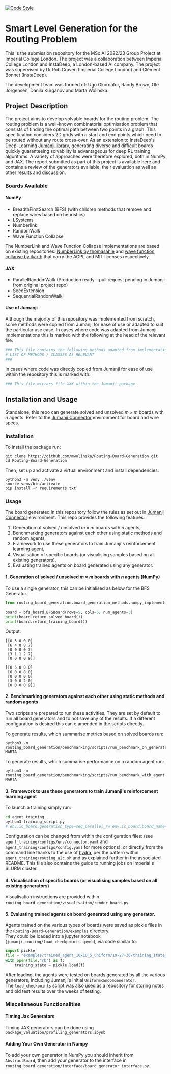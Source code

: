 <!-- [![Python Versions](https://img.shields.io/pypi/pyversions/jumanji.svg?style=flat-square)](https://www.python.org/doc/versions/) -->
<!-- [![PyPI Version](https://badge.fury.io/py/jumanji.svg)](https://badge.fury.io/py/jumanji) -->
<!-- [![Tests](https://github.com/instadeepai/jumanji/actions/workflows/tests_linters.yml/badge.svg)](https://github.com/instadeepai/jumanji/actions/workflows/tests_linters.yml) -->
[![Code Style](https://img.shields.io/badge/code%20style-black-000000.svg)](https://github.com/psf/black)

[//]: # ([![MyPy]&#40;http://www.mypy-lang.org/static/mypy_badge.svg&#41;]&#40;http://mypy-lang.org/&#41;)

# Smart Level Generation for the Routing Problem
This is the submission repository for the MSc AI 2022/23 Group Project at Imperial College London. 
The project was a collaboration between Imperial College London and InstaDeep, a London-based AI company. 
The project was supervised by Dr Rob Craven (Imperial College London) and Clément Bonnet (InstaDeep).

The development team was formed of: Ugo Okoroafor, Randy Brown, Ole Jorgensen, Danila Kurganov and Marta Wolinska. 

## Project Description

The project aims to develop solvable boards for the routing problem. 
The routing problem is a well-known combinatorial optimisation problem that consists of finding the optimal path between two points in a graph. 
This specification considers 2D grids with $n$ start and end points which need to be routed without any route cross-over. 
As an extension to InstaDeep's Deep-Learning [Jumanji library](https://github.com/instadeepai/jumanji), 
generating diverse and difficult boards quickly guaranteeing solvability is advantageous for deep RL training algorithms. 
A variety of approaches were therefore explored, both in NumPy and JAX.
The report submitted as part of this project is available here and contains a review of the generators available, 
their evaluation as well as other results and discussion.

### Boards Available 
#### NumPy
- BreadthFirstSearch (BFS) (with children methods that remove and replace wires based on heuristics) 
- LSystems
- Numberlink
- RandomWalk
- Wave Function Collapse

The NumberLink and Wave Function Collapse implementations are based on existing repositories: [NumberLink by thomasahle](https://github.com/thomasahle/numberlink) 
and [wave function collapse by ikarth](https://github.com/ikarth/wfc_2019f) that carry the AGPL and MIT licenses respectively.

#### JAX
- ParallelRandomWalk (Production ready - pull request pending in Jumanji from original project repo)
- SeedExtension
- SequentialRandomWalk

#### Use of Jumanji
Although the majority of this repository was implemented from scratch, some methods were copied from Jumanji for ease of use
or adapted to suit the particular use case. 
In cases where code was adapted from Jumanji implementations this is marked with the following at the head of the relevant file:
```python
### This file contains the following methods adapted from implementations in Jumanji:
# LIST OF METHODS / CLASSES AS RELEVANT
###
```

In cases where code was directly copied from Jumanji for ease of use within the repository this is marked with:
```python
### This file mirrors file XXX within the Jumanji package. 
```

## Installation and Usage

Standalone, this repo can generate solved and unsolved $m \times m$ boards with $n$ agents. 
Refer to the [Jumanji Connector](https://instadeepai.github.io/jumanji/environments/connector/) environment for board and wire specs.

### Installation
To install the package run:
```shell 
git clone https://github.com/mwolinska/Routing-Board-Generation.git
cd Routing-Board-Generation
```
Then, set up and activate a virtual environment and install dependencies:
```shell
python3 -m venv ./venv
source venv/bin/activate
pip install -r requirements.txt
```

### Usage
The board generated in this repository follow the rules as set out in [Jumanji Connector](https://instadeepai.github.io/jumanji/environments/connector/) environment.
This repo provides the following features:
1. Generation of solved / unsolved $m \times m$ boards with $n$ agents,
2. Benchmarking generators against each other using static methods and random agents,
3. Framework to use these generators to train Jumanji's reinforcement learning agent,
4. Visualisation of specific boards (or visualising samples based on all existing generators),
5. Evaluating trained agents on board generated using any generator.

#### 1. Generation of solved / unsolved $m \times m$ boards with $n$ agents (NumPy)
To use a single generator, this can be initialised as below for the BFS Generator. 

```python
from routing_board_generation.board_generation_methods.numpy_implementation.board_generation import bfs_board

board = bfs_board.BFSBoard(rows=5, cols=5, num_agents=3)
print(board.return_solved_board())
print(board.return_training_board())
```

Output:
```
[[0 5 0 0 0]
 [6 4 0 8 7]
 [0 0 0 0 7]
 [3 1 1 2 7]
 [0 0 0 0 9]]

[[0 5 0 0 0]
 [6 0 0 8 0]
 [0 0 0 0 0]
 [3 0 0 2 0]
 [0 0 0 0 9]]
```
#### 2. Benchmarking generators against each other using static methods and random agents
Two scripts are prepared to run these activities. 
They are set by default to run all board generators and to not save any of the results.
If a different configuration is desired this can e amended in the scripts directly.

To generate results, which summarise metrics based on solved boards run:

```shell
python3 -m routing_board_generation/benchmarking/scripts/run_benchmark_on_generated_board MARTA
```

To generate results, which summarise performance on a random agent run:
```shell
python3 -m routing_board_generation/benchmarking/scripts/run_benchmark_with_agent MARTA
```

#### 3. Framework to use these generators to train Jumanji's reinforcement learning agent
To launch a training simply run:
```bash
cd agent_training
python3 training_script.py
# env.ic_board.generation_type=seq_parallel_rw env.ic_board.board_name=none can be appended as arguments for different board generation types
```
Configuration can be changed from within the configuration files:
(see `agent_training/configs/env/connector.yaml` and `agent_training/configs/config.yaml` for more options).
or directly from the command line thanks to the use of [hydra](https://hydra.cc/docs/intro/), per the pattern within 
`agent_training/routing_a2c.sh` and as explained further in the associated README. 
This file also contains the guide to running jobs on Imperial's SLURM cluster. 


#### 4. Visualisation of specific boards (or visualising samples based on all existing generators)
Visualisation instructions are provided within `routing_board_generation/visualisation/render_board.py`.

#### 5. Evaluating trained agents on board generated using any generator.

Agents trained on the various types of boards were saved as pickle files in the `Routing-Board-Generation/examples` directory.  
They could be loaded into a jupyter notebook (`jumanji_routing/load_checkpoints.ipynb`), via code similar to:

```python
import pickle
file = "examples/trained_agent_10x10_5_uniform/19-27-36/training_state_10x10_5_uniform"
with open(file,"rb") as f:
    training_state = pickle.load(f)
```
    
After loading, the agents were tested on boards generated by all the various generators, including Jumanji's initial `UniformRandomGenerator`.  
The `load_checkpoints` script was also used as a repository for storing notes and old test results over the weeks of testing.

### Miscellaneous Functionalities
#### Timing Jax Generators
Timing JAX generators can be done using `package_valuation/profiling_generators.ipynb`

#### Adding Your Own Generator in Numpy
To add your own generator in NumPy you should inherit from `AbstractBoard`, then add your generator to the interface in 
`routing_board_generation/interface/board_generator_interface.py`.
